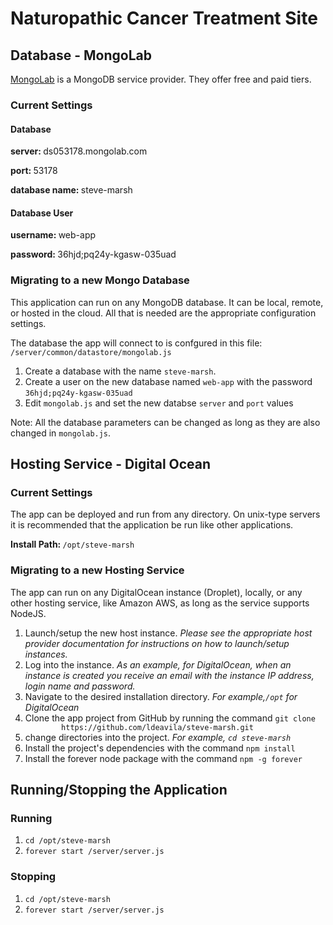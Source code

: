 <h1>Naturopathic Cancer Treatment Site</h1>

<h2>Database - MongoLab</h2>
<p><a href="https://mongolab.com/welcome/">MongoLab</a> is a MongoDB service provider. They offer free and paid tiers.
</p>
<h3>Current Settings</h3>
<h4>Database</h4>
<p><strong>server: </strong>ds053178.mongolab.com</p>
<p><strong>port: </strong>53178</p>
<p><strong>database name: </strong>steve-marsh</p>
<h4>Database User</h4>
<p><strong>username: </strong>web-app</p>
<p><strong>password: </strong>36hjd;pq24y-kgasw-035uad</p>
<h3>Migrating to a new Mongo Database</h3>
<p>This application can run on any MongoDB database. It can be local, remote, or hosted in the cloud. All that is needed
    are the appropriate configuration settings.</p>
<p>The database the app will connect to is confgured in this file: <code>/server/common/datastore/mongolab.js</code></p>
<ol>
    <li>Create a database with the name <code>steve-marsh</code>.</li>
    <li>Create a user on the new database named <code>web-app</code> with the password
        <code>36hjd;pq24y-kgasw-035uad</code></li>
    <li>Edit <code>mongolab.js</code> and set the new databse <code>server</code> and <code>port</code> values</li>
</ol>
<p>Note: All the database parameters can be changed as long as they are also changed in <code>mongolab.js</code>.</p>

<h2>Hosting Service - Digital Ocean</h2>
<h3>Current Settings</h3>
<p>The app can be deployed and run from any directory. On unix-type servers it is recommended that the application be
    run like other applications.</p>
<p><strong>Install Path: </strong> <code>/opt/steve-marsh</code></p>
<h3>Migrating to a new Hosting Service</h3>
<p>The app can run on any DigitalOcean instance (Droplet), locally, or any other hosting service, like Amazon AWS, as
    long as the
    service supports NodeJS.</p>
<ol>
    <li>Launch/setup the new host instance. <em>Please see the appropriate host provider documentation for instructions
        on how to launch/setup instances.</em></li>
    <li>Log into the instance. <em>As an example, for DigitalOcean, when an instance is created you receive an email
        with the instance IP address, login name and password.</em></li>
    <li>Navigate to the desired installation directory. <em>For example,<code>/opt</code> for DigitalOcean</em></li>
    <li>Clone the app project from GitHub by running the command <code>git clone
        https://github.com/ldeavila/steve-marsh.git</code></li>
    <li>change directories into the project. <em>For example, <code>cd steve-marsh</code></em></li>
    <li>Install the project's dependencies with the command <code>npm install</code></li>
    <li>Install the forever node package with the command <code>npm -g forever</code></li>
</ol>
<h2>Running/Stopping the Application</h2>
<h3>Running</h3>
<ol>
    <li><code>cd /opt/steve-marsh</code></li>
    <li><code>forever start /server/server.js</code></li>
</ol>
<h3>Stopping</h3>
<ol>
    <li><code>cd /opt/steve-marsh</code></li>
    <li><code>forever start /server/server.js</code></li>
</ol>

